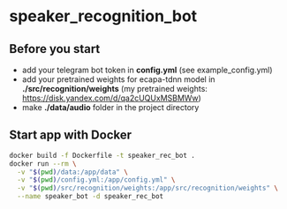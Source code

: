 # speaker_recognition_bot

## Before you start 
- add your telegram bot token in **config.yml** (see example_config.yml)
- add your pretrained weights for ecapa-tdnn model in **./src/recognition/weights** (my pretrained weights: https://disk.yandex.com/d/qa2cUQUxMSBMWw)
- make **./data/audio** folder in the project directory

## Start app with Docker
```bash
docker build -f Dockerfile -t speaker_rec_bot .  
docker run --rm \
  -v "$(pwd)/data:/app/data" \
  -v "$(pwd)/config.yml:/app/config.yml" \
  -v "$(pwd)/src/recognition/weights:/app/src/recognition/weights" \
  --name speaker_bot -d speaker_rec_bot
```
